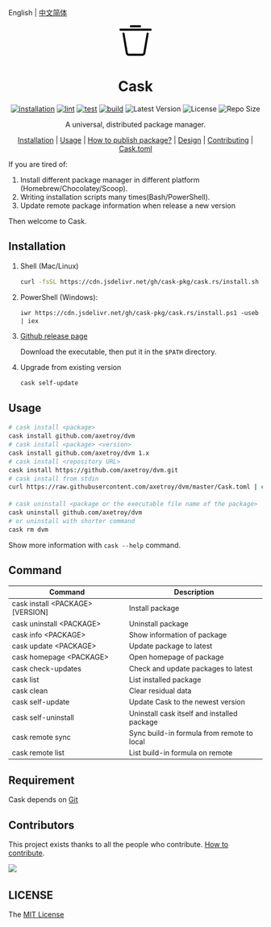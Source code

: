 English | [中文简体](README-zh-CN.md)

<div align="center">
   <img src="logo.svg" with="64" height="64"/>

   <h1>Cask</h1>

[![installation](https://github.com/cask-pkg/cask.rs/actions/workflows/installation.yml/badge.svg)](https://github.com/cask-pkg/cask.rs/actions/workflows/installation.yml)
[![lint](https://github.com/cask-pkg/cask.rs/actions/workflows/lint.yml/badge.svg)](https://github.com/cask-pkg/cask.rs/actions/workflows/lint.yml)
[![test](https://github.com/cask-pkg/cask.rs/actions/workflows/test.yml/badge.svg)](https://github.com/cask-pkg/cask.rs/actions/workflows/test.yml)
[![build](https://github.com/cask-pkg/cask.rs/actions/workflows/build.yml/badge.svg)](https://github.com/cask-pkg/cask.rs/actions/workflows/build.yml)
![Latest Version](https://img.shields.io/github/v/release/cask-pkg/cask.rs.svg)
![License](https://img.shields.io/github/license/cask-pkg/cask.rs.svg)
![Repo Size](https://img.shields.io/github/repo-size/cask-pkg/cask.rs.svg)

A universal, distributed package manager.

[Installation](#Installation) |
[Usage](#Usage) |
[How to publish package?](DESIGN.md#how-do-i-publish-package) |
[Design](DESIGN.md) |
[Contributing](CONTRIBUTING.md) |
[Cask.toml](Cask.toml.md)

</div>

If you are tired of:

1. Install different package manager in different platform (Homebrew/Chocolatey/Scoop).
2. Writing installation scripts many times(Bash/PowerShell).
3. Update remote package information when release a new version

Then welcome to Cask.

## Installation

1. Shell (Mac/Linux)

   ```bash
   curl -fsSL https://cdn.jsdelivr.net/gh/cask-pkg/cask.rs/install.sh | bash
   ```

2. PowerShell (Windows):

   ```pwshell
   iwr https://cdn.jsdelivr.net/gh/cask-pkg/cask.rs/install.ps1 -useb | iex
   ```

3. [Github release page](https://github.com/cask-pkg/cask.rs/releases)

   Download the executable, then put it in the `$PATH` directory.

4. Upgrade from existing version

   ```bash
   cask self-update
   ```

## Usage

```sh
# cask install <package>
cask install github.com/axetroy/dvm
# cask install <package> <version>
cask install github.com/axetroy/dvm 1.x
# cask install <repository URL>
cask install https://github.com/axetroy/dvm.git
# cask install from stdin
curl https://raw.githubusercontent.com/axetroy/dvm/master/Cask.toml | cask install

# cask uninstall <package or the executable file name of the package>
cask uninstall github.com/axetroy/dvm
# or uninstall with shorter command
cask rm dvm
```

Show more information with `cask --help` command.

## Command

| Command                            | Description                                 |
| ---------------------------------- | ------------------------------------------- |
| cask install \<PACKAGE\> [VERSION] | Install package                             |
| cask uninstall \<PACKAGE\>         | Uninstall package                           |
| cask info \<PACKAGE\>              | Show information of package                 |
| cask update \<PACKAGE\>            | Update package to latest                    |
| cask homepage \<PACKAGE\>          | Open homepage of package                    |
| cask check-updates                 | Check and update packages to latest         |
| cask list                          | List installed package                      |
| cask clean                         | Clear residual data                         |
| cask self-update                   | Update Cask to the newest version           |
| cask self-uninstall                | Uninstall cask itself and installed package |
| cask remote sync                   | Sync build-in formula from remote to local  |
| cask remote list                   | List build-in formula on remote             |

## Requirement

Cask depends on [Git](https://git-scm.com)

## Contributors

This project exists thanks to all the people who contribute. [How to contribute](CONTRIBUTING.md).

<a href="https://github.com/cask-pkg/cask.rs/graphs/contributors">
  <img src="https://contrib.rocks/image?repo=cask-pkg/cask.rs" />
</a>

## LICENSE

The [MIT License](LICENSE)
